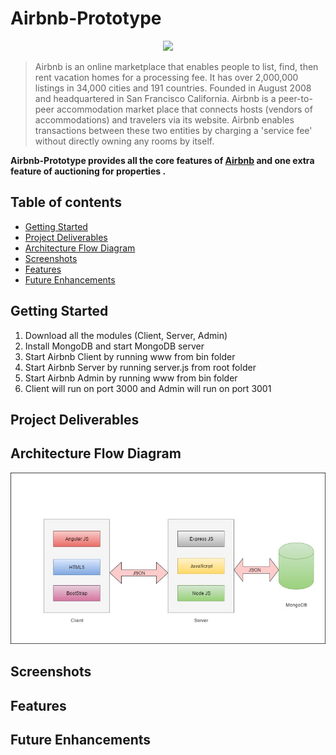 # Airbnb-Prototype
<p align="center"><img src="http://logok.org/wp-content/uploads/2014/07/Airbnb-new-logo-2014.png" width="40%" /></p>

>Airbnb is an online marketplace that enables people to list, find, then rent vacation homes for a processing fee. It has over 2,000,000 listings in 34,000 cities and 191 countries. Founded in August 2008 and headquartered in San Francisco California.
Airbnb is a peer-to-peer accommodation market place that connects hosts (vendors of accommodations) and travelers via its website. Airbnb enables transactions between these two entities by charging a 'service fee' without directly owning any rooms by itself.

**Airbnb-Prototype provides all the core features of [Airbnb](www.airbnb.com) and one extra feature of auctioning for properties .**

## Table of contents
- [Getting Started](#getting-started)
- [Project Deliverables](#project-deliverables)
- [Architecture Flow Diagram](#architecture-flow-diagram)
- [Screenshots](#screenshots)
- [Features](#features)
- [Future Enhancements](#future-enhancements)

## Getting Started
1. Download all the modules (Client, Server, Admin)
2. Install MongoDB and start MongoDB server
3. Start Airbnb Client by running www from bin folder
4. Start Airbnb Server by running server.js from root folder 
5. Start Airbnb Admin by running www from bin folder
6. Client will run on port 3000 and Admin will run on port 3001

## Project Deliverables 

## Architecture Flow Diagram
<p align="center"><img src="https://github.com/Sagar-Mane/Airbnb-Prototype/blob/master/docs/Architecture%20Diagram.jpg" /></p>

## Screenshots

## Features

## Future Enhancements
